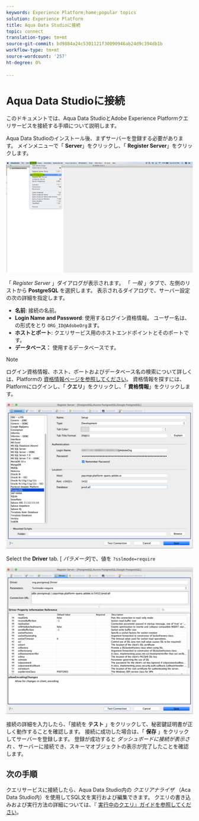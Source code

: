 ```yaml
---
keywords: Experience Platform;home;popular topics
solution: Experience Platform
title: Aqua Data Studioに接続
topic: connect
translation-type: tm+mt
source-git-commit: bd9884a24c5301121f30090946ab24d9c394db1b
workflow-type: tm+mt
source-wordcount: '257'
ht-degree: 0%

---
```



# Aqua Data Studioに接続

このドキュメントでは、Aqua Data StudioとAdobe Experience Platformクエリサービスを接続する手順について説明します。

Aqua Data Studioのインストール後、まずサーバーを登録する必要があります。 メインメニューで「 **Server**」をクリックし、「 **Register Server**」をクリックします。

![](../images/clients/aqua-data-studio/register-server.png)

「 *Register Server* 」ダイアログが表示されます。 「 *一般* 」タブで、左側のリストから **PostgreSQL** を選択します。 表示されるダイアログで、サーバー設定の次の詳細を指定します。

- **名前**: 接続の名前。
- **Login Name and Password**: 使用するログイン資格情報。 ユーザー名は、の形式をとり `ORG_ID@AdobeOrg`ます。
- **ホストとポート**: クエリサービス用のホストエンドポイントとそのポートです。
- **データベース：** 使用するデータベースです。

>[!NOTE]
>
>ログイン資格情報、ホスト、ポートおよびデータベース名の検索について詳しくは、Platformの [資格情報ページを参照してください](https://platform.adobe.com/query/configuration)。 資格情報を探すには、Platformにログインし、「 **クエリ**」をクリックし、「 **資格情報**」をクリックします。

![](../images/clients/aqua-data-studio/register-server-general-tab.png)

Select the **Driver** tab. [ *パラメータ*]で、値を `?sslmode=require`

![](../images/clients/aqua-data-studio/register-server-driver-tab.png)

接続の詳細を入力したら、「接続を **テスト** 」をクリックして、秘密鍵証明書が正しく動作することを確認します。 接続に成功した場合は、「 **保存** 」をクリックしてサーバーを登録します。 登録が成功すると *ダッシュボードに接続が表示され* 、サーバーに接続でき、スキーマオブジェクトの表示が完了したことを確認します。

## 次の手順

クエリサービスに接続したら、Aqua Data Studio内の *クエリアナライザ* （Aca Data Studio内）を使用してSQL文を実行および編集できます。 クエリの書き込みおよび実行方法の詳細については、『 [実行中のクエリ』ガイドを参照してください](../creating-queries/creating-queries.md)。